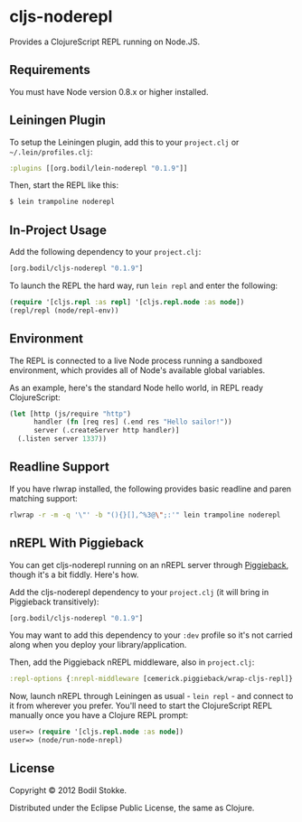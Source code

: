 # cljs-noderepl

Provides a ClojureScript REPL running on Node.JS.

## Requirements

You must have Node version 0.8.x or higher installed.

## Leiningen Plugin

To setup the Leiningen plugin, add this to your `project.clj` or
`~/.lein/profiles.clj`:

```clojure
:plugins [[org.bodil/lein-noderepl "0.1.9"]]
```

Then, start the REPL like this:

```bash
$ lein trampoline noderepl
```

## In-Project Usage

Add the following dependency to your `project.clj`:

```clojure
[org.bodil/cljs-noderepl "0.1.9"]
```

To launch the REPL the hard way, run `lein repl` and enter the following:

```clojure
(require '[cljs.repl :as repl] '[cljs.repl.node :as node])
(repl/repl (node/repl-env))
```

## Environment

The REPL is connected to a live Node process running a sandboxed
environment, which provides all of Node's available global variables.

As an example, here's the standard Node hello world, in REPL ready
ClojureScript:

```clojure
(let [http (js/require "http")
      handler (fn [req res] (.end res "Hello sailor!"))
      server (.createServer http handler)]
  (.listen server 1337))
```

## Readline Support

If you have rlwrap installed, the following provides basic readline and paren matching support:

```bash
rlwrap -r -m -q '\"' -b "(){}[],^%3@\";:'" lein trampoline noderepl
```

## nREPL With Piggieback

You can get cljs-noderepl running on an nREPL server through
[Piggieback](https://github.com/cemerick/piggieback), though it's a
bit fiddly. Here's how.

Add the cljs-noderepl dependency to your `project.clj` (it will bring
in Piggieback transitively):

```clojure
[org.bodil/cljs-noderepl "0.1.9"]
```

You may want to add this dependency to your `:dev` profile so it's not
carried along when you deploy your library/application.

Then, add the Piggieback nREPL middleware, also in `project.clj`:

```clojure
:repl-options {:nrepl-middleware [cemerick.piggieback/wrap-cljs-repl]}
```

Now, launch nREPL through Leiningen as usual - `lein repl` - and
connect to it from wherever you prefer. You'll need to start the
ClojureScript REPL manually once you have a Clojure REPL prompt:

```clojure
user=> (require '[cljs.repl.node :as node])
user=> (node/run-node-nrepl)
```

## License

Copyright © 2012 Bodil Stokke.

Distributed under the Eclipse Public License, the same as Clojure.
